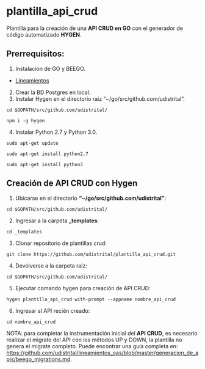 # plantilla_api_crud
Plantilla para la creación de una **API CRUD en GO** con el generador de código automatizado **HYGEN**.

## Prerrequisitos:

1. Instalación de GO y BEEGO.

- [Lineamientos](https://github.com/udistrital/lineamientos_oas/tree/master)

2.	Crear la BD Postgres en local.
3.	Instalar Hygen en el directorio raiz “~/go/src/github.com/udistrital”.
```shell
cd $GOPATH/src/github.com/udistrital/
```
```shell
npm i -g hygen
```
4.	Instalar Python 2.7 y Python 3.0.
```shell
sudo apt-get update
```
```shell
sudo apt-get install python2.7
```
```shell
sudo apt-get install python3
```

## Creación de API CRUD con Hygen

1.	Ubicarse en el directorio **“~/go/src/github.com/udistrital”**:
```shell
cd $GOPATH/src/github.com/udistrital/
```
2.	Ingresar a la carpeta **_templates**:
```shell
cd _templates
```
3.	Clonar repositorio de plantillas crud:
```shell
git clone https://github.com/udistrital/plantilla_api_crud.git
```
4.	Devolverse a la carpeta raíz:
```shell
cd $GOPATH/src/github.com/udistrital/
```
5.	Ejecutar comando hygen para creación de API CRUD:
```shell
hygen plantilla_api_crud with-prompt --appname nombre_api_crud
```
6.	Ingresar al API recién creado:
```shell
cd nombre_api_crud
```

NOTA: para completar la instrumentación inicial del **API CRUD**, es necesario realizar el migrate del API con los métodos UP y DOWN, la plantilla no genera el migrate completo. Puede encontrar una guía completa en: https://github.com/udistrital/lineamientos_oas/blob/master/generacion_de_apis/beego_migrations.md.

